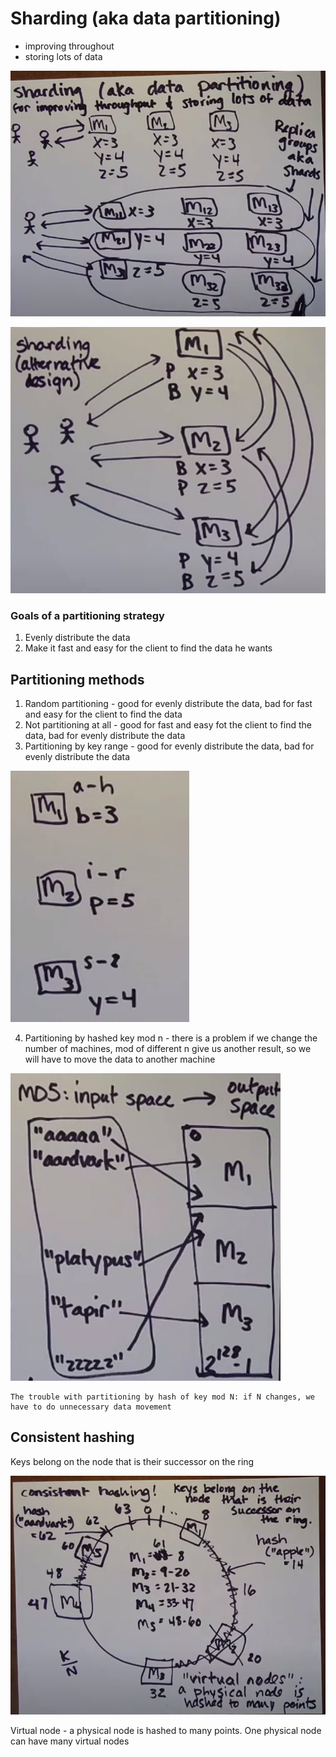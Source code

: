 # Sharding (aka data partitioning)
- improving throughout
- storing lots of data

![alt_text](images/sharding.png "image_tooltip")

![alt_text](images/sharding_alternative_design.png "image_tooltip")

### Goals of a partitioning strategy
1. Evenly distribute the data
2. Make it fast and easy for the client to find the data he wants

## Partitioning methods
1. Random partitioning - good for evenly distribute the data, bad for fast and easy for the client to find the data
2. Not partitioning at all - good for fast and easy fot the client to find the data, bad for evenly distribute the data
3. Partitioning by key range - good for evenly distribute the data, bad for evenly distribute the data

![alt_text](images/partitioning_by_key_range.png "image_tooltip")

4. Partitioning by hashed key mod n - there is a problem if we change the number of machines, mod of different n give us another result, so we will have to move the data to another machine

![alt_text](images/hashed_key_partitioning.png "image_tooltip")

```
The trouble with partitioning by hash of key mod N: if N changes, we have to do unnecessary data movement
```

## Consistent hashing
Keys belong on the node that is their successor on the ring

![alt_text](images/consistent_hashing.png "image_tooltip")

Virtual node - a physical node is hashed to many points. One physical node can have many virtual nodes
